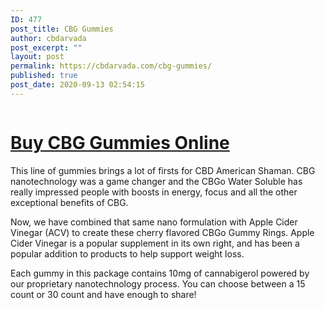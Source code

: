 ```yaml
---
ID: 477
post_title: CBG Gummies
author: cbdarvada
post_excerpt: ""
layout: post
permalink: https://cbdarvada.com/cbg-gummies/
published: true
post_date: 2020-09-13 02:54:15
---
```

<!-- wp:image {"id":478,"sizeSlug":"large"} -->
<figure class="wp-block-image size-large"><a href="https://cbdamericanshaman.com/arvada/cbg-gummies"><img src="https://cbdarvada.com/wp-content/uploads/2020/09/cbg-gummies.jpg" alt="" class="wp-image-478"/></a></figure>
<!-- /wp:image -->

<!-- wp:heading {"level":1} -->
<h1><a href="https://cbdamericanshaman.com/arvada/cbg-gummies">Buy CBG Gummies Online</a></h1>
<!-- /wp:heading -->

<!-- wp:paragraph -->
<p>This line of gummies brings a lot of firsts for CBD American Shaman. CBG nanotechnology was a game changer and the CBGo Water Soluble has really impressed people with boosts in energy, focus and all the other exceptional benefits of CBG. </p>
<!-- /wp:paragraph -->

<!-- wp:paragraph -->
<p>Now, we have combined that same nano formulation with Apple Cider Vinegar (ACV) to create these cherry flavored CBGo Gummy Rings. Apple Cider Vinegar is a popular supplement in its own right, and has been a popular addition to products to help support weight loss. </p>
<!-- /wp:paragraph -->

<!-- wp:paragraph -->
<p>Each gummy in this package contains 10mg of cannabigerol powered by our proprietary nanotechnology process. You can choose between a 15 count or 30 count and have enough to share!</p>
<!-- /wp:paragraph -->